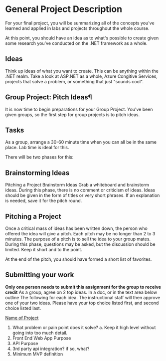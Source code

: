# General Project Description

For your final project, you will be summarizing all of the concepts you've 
learned and applied in labs and projects throughout the whole course. 

At this point, you should have an idea as to what's possible to create 
given some research you've conducted on the .NET framework as a whole. 

## Ideas
Think up ideas of what you want to create. This can be anything within the .NET realm.
Take a look at ASP.NET as a whole, Azure Congitive Services, projects that solve a problem,
or something that just "sounds cool". 

## Group Project: Pitch Ideas¶
It is now time to begin preparations for your Group Project. 
You've been given groups, so the first step for group projects is to pitch ideas.


## Tasks
As a group, arrange a 30-60 minute time when you can all be in the same place. 
Lab time is ideal for this.

There will be two phases for this:

## Brainstorming Ideas
Pitching a Project
Brainstorm Ideas
Grab a whiteboard and brainstorm ideas. During this phase, there is no comment or criticism of ideas. Ideas should be given in the form of titles or very short phrases. If an explanation is needed, save it for the pitch round.

## Pitching a Project
Once a critical mass of ideas has been written down, 
the person who offered the idea will give a pitch. Each pitch may be no longer than 2 to 3 minutes. The purpose of a pitch is to sell the idea to your group mates. During this phase, questions may be asked, but the discussion should be limited. Keep it short and to the point.

At the end of the pitch, you should have formed a short list of favorites.


## Submitting your work
**Only one person needs to submit this assignment for the group to receive credit**
As a group, agree on 2 top ideas. In a doc, or in the text area below outline 
The following for each idea. The instructional staff will then approve one of your two ideas.
Please have your top choice listed first, and second choice listed last. 

<u>Name of Project</u>
1. What problem or pain point does it solve?
   a. Keep it high level without going into too much detail. 
2. Front End Web App Purpose
3. API Purpose
4. 3rd party api integration? if so, what?
5. Minimum MVP definition 
